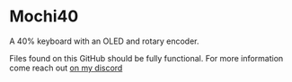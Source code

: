 # Mochi40
A 40% keyboard with an OLED and rotary encoder.

Files found on this GitHub should be fully functional. For more information come reach out [on my discord](https://discord.gg/kkPBkA3x4q)

